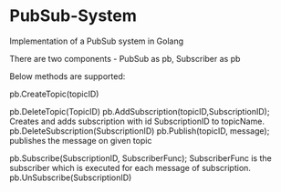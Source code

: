 # PubSub-System
Implementation of a PubSub system in Golang

There are two components - PubSub as pb, Subscriber as pb

Below methods are supported:

pb.CreateTopic(topicID)

pb.DeleteTopic(TopicID)
pb.AddSubscription(topicID,SubscriptionID); Creates and adds subscription with id SubscriptionID to topicName.
pb.DeleteSubscription(SubscriptionID)
pb.Publish(topicID, message); publishes the message on given topic

pb.Subscribe(SubscriptionID, SubscriberFunc); SubscriberFunc is the subscriber which is executed for each message of subscription.
pb.UnSubscribe(SubscriptionID)
